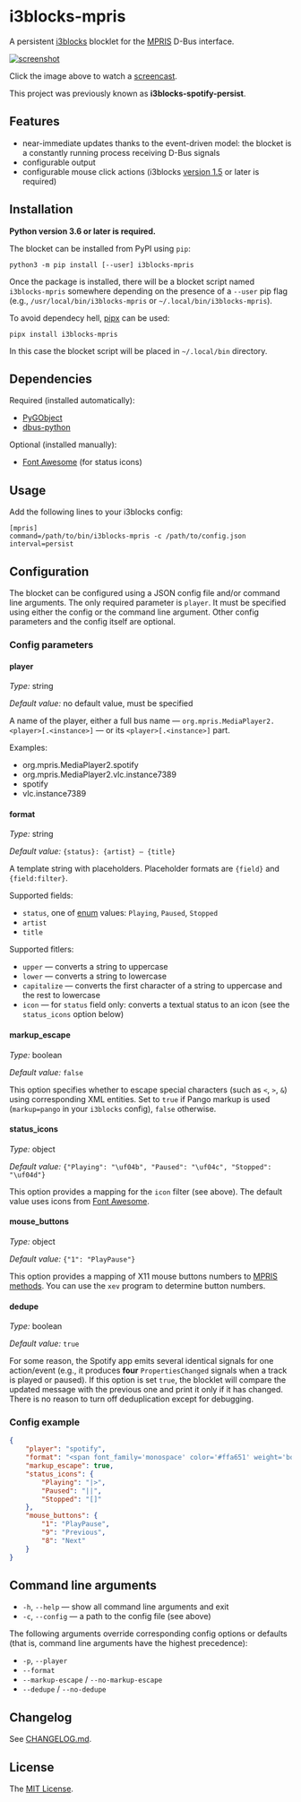 # i3blocks-mpris

A persistent [i3blocks][i3blocks] blocklet for the [MPRIS][mpris-spec] D-Bus interface.

[![screenshot][screenshot]][screencast]

Click the image above to watch a [screencast][screencast].

This project was previously known as **i3blocks-spotify-persist**.


## Features

* near-immediate updates thanks to the event-driven model: the blocket is a constantly running process receiving D-Bus signals
* configurable output
* configurable mouse click actions (i3blocks [version 1.5][i3blocks-1.5] or later is required)


## Installation

**Python version 3.6 or later is required.**

The blocket can be installed from PyPI using `pip`:

```shell
python3 -m pip install [--user] i3blocks-mpris
```

Once the package is installed, there will be a blocket script named `i3blocks-mpris` somewhere depending on the presence of a `--user` pip flag (e.g., `/usr/local/bin/i3blocks-mpris` or `~/.local/bin/i3blocks-mpris`).

To avoid dependecy hell, [pipx][pipx] can be used:

```shell
pipx install i3blocks-mpris
```

In this case the blocket script will be placed in `~/.local/bin` directory.


## Dependencies

Required (installed automatically):
  * [PyGObject][pygobject]
  * [dbus-python][dbus-python]

Optional (installed manually):
  * [Font Awesome][font-awesome] (for status icons)


## Usage

Add the following lines to your i3blocks config:

```
[mpris]
command=/path/to/bin/i3blocks-mpris -c /path/to/config.json
interval=persist
```


## Configuration

The blocket can be configured using a JSON config file and/or command line arguments. The only required parameter is `player`. It must be specified using either the config or the command line argument. Other config parameters and the config itself are optional.

### Config parameters

#### player

*Type:* string

*Default value:* no default value, must be specified

A name of the player, either a full bus name — `org.mpris.MediaPlayer2.<player>[.<instance>]` — or its `<player>[.<instance>]` part.

Examples:

  * org.mpris.MediaPlayer2.spotify
  * org.mpris.MediaPlayer2.vlc.instance7389
  * spotify
  * vlc.instance7389

#### format

*Type:* string

*Default value:* `{status}: {artist} – {title}`

A template string with placeholders. Placeholder formats are `{field}` and `{field:filter}`.

Supported fields:

  * `status`, one of [enum][mpris-playbackstatus-type] values: `Playing`, `Paused`, `Stopped`
  * `artist`
  * `title`

Supported fitlers:

  * `upper` — converts a string to uppercase
  * `lower` — converts a string to lowercase
  * `capitalize` — converts the first character of a string to uppercase and the rest to lowercase
  * `icon` — for `status` field only: converts a textual status to an icon (see the `status_icons` option below)

#### markup_escape

*Type:* boolean

*Default value:* `false`

This option specifies whether to escape special characters (such as `<`, `>`, `&`) using corresponding XML entities. Set to `true` if Pango markup is used (`markup=pango` in your `i3blocks` config), `false` otherwise.

#### status_icons

*Type:* object

*Default value:* `{"Playing": "\uf04b", "Paused": "\uf04c", "Stopped": "\uf04d"}`

This option provides a mapping for the `icon` filter (see above). The default value uses icons from [Font Awesome][font-awesome].

#### mouse_buttons

*Type:* object

*Default value:* `{"1": "PlayPause"}`

This option provides a mapping of X11 mouse buttons numbers to [MPRIS methods][mpris-methods]. You can use the `xev` program to determine button numbers.

#### dedupe

*Type:* boolean

*Default value:* `true`

For some reason, the Spotify app emits several identical signals for one action/event (e.g., it produces **four** `PropertiesChanged` signals when a track is played or paused). If this option is set `true`, the blocklet will compare the updated message with the previous one and print it only if it has changed. There is no reason to turn off deduplication except for debugging.

### Config example

```json
{
    "player": "spotify",
    "format": "<span font_family='monospace' color='#ffa651' weight='bold'>{status:icon} {status:upper}</span> <span color='#72bf44' weight='bold'>{artist}</span><span color='#ffa651'>᛫</span><span color='#b2d235'>{title}</span>",
    "markup_escape": true,
    "status_icons": {
        "Playing": "|>",
        "Paused": "||",
        "Stopped": "[]"
    },
    "mouse_buttons": {
        "1": "PlayPause",
        "9": "Previous",
        "8": "Next"
    }
}

```


## Command line arguments

  * `-h`, `--help` — show all command line arguments and exit
  * `-c`, `--config` — a path to the config file (see above)

The following arguments override corresponding config options or defaults (that is, command line arguments have the highest precedence):

  * `-p`, `--player`
  * `--format`
  * `--markup-escape` / `--no-markup-escape`
  * `--dedupe` / `--no-dedupe`


## Changelog

See [CHANGELOG.md][changelog].


## License

The [MIT License][license].


[screenshot]: https://tinystash.undef.im/il/3wQUgnuCRyADYHZ4Vi6qN29p65njk1DdsjUu5WePUBNmUak7Z9y6CqNRnEzMN2pVBVsZvBDJ9GDyJUGGYd3Fgbqd.png
[screencast]: https://tinystash.undef.im/il/2Xscwkh3rAhw2iqSr9XxJ2Meph57eXiHwkkWiAgroiuGPXB9fYnPJqgdYR7nR4B9U5hHvxxGtr8Sc3QaquwjHT38.mp4
[license]: https://github.com/un-def/i3blocks-mpris/blob/master/LICENSE
[changelog]: https://github.com/un-def/i3blocks-mpris/blob/master/CHANGELOG.md
[i3blocks]: https://github.com/vivien/i3blocks
[i3blocks-1.5]: https://github.com/vivien/i3blocks/releases/tag/1.5
[dbus-python]: https://dbus.freedesktop.org/doc/dbus-python/
[pygobject]: https://pygobject.readthedocs.io/en/latest/
[font-awesome]: https://fontawesome.com/
[pipx]: https://pipxproject.github.io/pipx/
[mpris-spec]: https://specifications.freedesktop.org/mpris-spec/latest/
[mpris-playbackstatus-type]: https://specifications.freedesktop.org/mpris-spec/latest/Player_Interface.html#Enum:Playback_Status
[mpris-methods]: https://specifications.freedesktop.org/mpris-spec/latest/Player_Interface.html#methods
